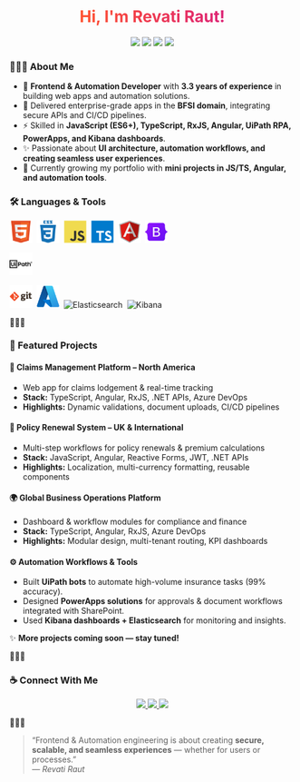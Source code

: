 <h1 align="center">
  <span style="background: linear-gradient(to right, #FF512F, #DD2476); -webkit-background-clip: text; color: transparent;">
    Hi, I'm Revati Raut!
  </span>
</h1>

<p align="center">
  <img src="https://img.shields.io/badge/Frontend_Developer-3CB371?style=for-the-badge&logo=frontend&logoColor=white" />
  <img src="https://img.shields.io/badge/Automation_Developer-FF8C00?style=for-the-badge&logo=automation&logoColor=white" />
  <img src="https://img.shields.io/badge/TypeScript-Enthusiast-3178C6?style=for-the-badge&logo=typescript&logoColor=white" />
  <img src="https://img.shields.io/badge/Builder-Scalable_Solutions-FF69B4?style=for-the-badge" />
</p>


### 👩🏻‍💻 About Me  
- 💼 **Frontend & Automation Developer** with **3.3 years of experience** in building web apps and automation solutions.  
- 🚀 Delivered enterprise-grade apps in the **BFSI domain**, integrating secure APIs and CI/CD pipelines.  
- ⚡ Skilled in **JavaScript (ES6+), TypeScript, RxJS, Angular, UiPath RPA, PowerApps, and Kibana dashboards**.  
- ✨ Passionate about **UI architecture, automation workflows, and creating seamless user experiences**.  
- 🌱 Currently growing my portfolio with **mini projects in JS/TS, Angular, and automation tools**.  



### 🛠️ Languages & Tools  
<p >
  <!-- Frontend -->
  <img src="https://github.com/devicons/devicon/blob/master/icons/html5/html5-original.svg" title="HTML5" alt="HTML5" width="40" height="40"/>&nbsp;
  <img src="https://github.com/devicons/devicon/blob/master/icons/css3/css3-plain-wordmark.svg" title="CSS3" alt="CSS3" width="40" height="40"/>&nbsp;
  <img src="https://github.com/devicons/devicon/blob/master/icons/javascript/javascript-original.svg" title="JavaScript" alt="JavaScript" width="40" height="40"/>&nbsp;
  <img src="https://github.com/devicons/devicon/blob/master/icons/typescript/typescript-original.svg" title="TypeScript" alt="TypeScript" width="40" height="40"/>&nbsp;
  <img src="https://github.com/devicons/devicon/blob/master/icons/angularjs/angularjs-original.svg" title="Angular" alt="Angular" width="40" height="40"/>&nbsp;
  <img src="https://github.com/devicons/devicon/blob/master/icons/bootstrap/bootstrap-original.svg" title="Bootstrap" alt="Bootstrap" width="40" height="40"/>&nbsp;

  <!-- Automation -->
  <img src="https://raw.githubusercontent.com/simple-icons/simple-icons/develop/icons/uipath.svg" title="UiPath" alt="UiPath" width="40" height="40"/>&nbsp;
  <!-- <img src="https://learn.microsoft.com/en-us/powerapps/images/common/pa-icon.png" title="PowerApps" alt="PowerApps" width="40" height="40"/>&nbsp; -->

  <!-- DevOps & Monitoring -->
  <img src="https://github.com/devicons/devicon/blob/master/icons/git/git-original-wordmark.svg" title="Git" alt="Git" width="40" height="40"/>&nbsp;
  <img src="https://github.com/devicons/devicon/blob/master/icons/azure/azure-original.svg" title="Azure DevOps" alt="Azure" width="40" height="40"/>&nbsp;
  <img src="https://www.vectorlogo.zone/logos/elastic/elastic-icon.svg" title="Elasticsearch" alt="Elasticsearch" width="40" height="40"/>&nbsp;
  <img src="https://www.vectorlogo.zone/logos/elasticco_kibana/elasticco_kibana-icon.svg" title="Kibana" alt="Kibana" width="40" height="40"/>
</p>




🌿🌿🌿

### 📌 Featured Projects  

#### 🏦 Claims Management Platform – North America  
- Web app for claims lodgement & real-time tracking  
- **Stack:** TypeScript, Angular, RxJS, .NET APIs, Azure DevOps  
- **Highlights:** Dynamic validations, document uploads, CI/CD pipelines  

#### 📑 Policy Renewal System – UK & International  
- Multi-step workflows for policy renewals & premium calculations  
- **Stack:** JavaScript, Angular, Reactive Forms, JWT, .NET APIs  
- **Highlights:** Localization, multi-currency formatting, reusable components  

#### 🌍 Global Business Operations Platform  
- Dashboard & workflow modules for compliance and finance  
- **Stack:** TypeScript, Angular, RxJS, Azure DevOps  
- **Highlights:** Modular design, multi-tenant routing, KPI dashboards  

#### ⚙️ Automation Workflows & Tools  
- Built **UiPath bots** to automate high-volume insurance tasks (99% accuracy).  
- Designed **PowerApps solutions** for approvals & document workflows integrated with SharePoint.  
- Used **Kibana dashboards + Elasticsearch** for monitoring and insights.  

✨ **More projects coming soon — stay tuned!**  

🌿🌿🌿

### ☕ Connect With Me  
<p align="center">
  <a href="https://github.com/RevatiRaut998" alt="GitHub" title="GitHub">
     <img src="https://img.shields.io/badge/GitHub-2088FF?style=for-the-badge&logo=github&logoColor=fff"/>
  </a>
  <a href="https://www.linkedin.com/in/revati-raut-223016159/" alt="LinkedIn">
     <img src="https://img.shields.io/badge/LinkedIn-0a66c2?style=for-the-badge&logo=linkedin&logoColor=fff"/>
  </a>
  <a href="mailto:revatiraut9@gmail.com">
     <img src="https://img.shields.io/badge/Gmail-D14836?style=for-the-badge&logo=gmail&logoColor=fff"/>
  </a>
</p>

🌿🌿🌿  

> “Frontend & Automation engineering is about creating **secure, scalable, and seamless experiences** — whether for users or processes.”  
> — *Revati Raut*  
